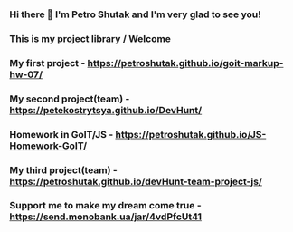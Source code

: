 ### Hi there 👋 I'm Petro Shutak and I'm very glad to see you!

### This is my project library / Welcome

### My first project - https://petroshutak.github.io/goit-markup-hw-07/
### My second project(team) - https://petekostrytsya.github.io/DevHunt/
### Homework in GoIT/JS - https://petroshutak.github.io/JS-Homework-GoIT/
### My third project(team) - https://petroshutak.github.io/devHunt-team-project-js/

### Support me to make my dream come true - https://send.monobank.ua/jar/4vdPfcUt41
<!--
**PetroShutak/PetroShutak** is a ✨ _special_ ✨ repository because its `README.md` (this file) appears on your GitHub profile.

Here are some ideas to get you started:

- 🔭 I’m currently working on ...
- 🌱 I’m currently learning ...
- 👯 I’m looking to collaborate on ...
- 🤔 I’m looking for help with ...
- 💬 Ask me about ...
- 📫 How to reach me: ...
- 😄 Pronouns: ...
- ⚡ Fun fact: ...
-->
